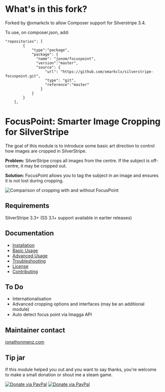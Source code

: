 # What's in this fork?

Forked by @xmarkclx to allow Composer support for Silverstripe 3.4.

To use, on composer.json, add:

```
"repositories": [
	    {
	        "type":"package",
	        "package": {
	          "name": "jonom/focuspoint",
	          "version":"master",
	          "source": {
	              "url": "https://github.com/xmarkclx/silverstripe-focuspoint.git",
	              "type": "git",
	              "reference":"master"
	            }
	        }
	    }
	],
```

# FocusPoint: Smarter Image Cropping for SilverStripe

The goal of this module is to introduce some basic art direction to control how images are cropped in SilverStripe.

**Problem:** SilverStripe crops all images from the centre. If the subject is off-centre, it may be cropped out.

**Solution:** FocusPoint allows you to tag the subject in an image and ensures it is not lost during cropping.

![Comparison of cropping with and without FocusPoint](screenshots/comparison.jpg)

## Requirements

SilverStripe 3.3+ (SS 3.1+ support available in earlier releases)

## Documentation

* [Installation](docs/en/installation.md)
* [Basic Usage](docs/en/basic-usage.md)
* [Advanced Usage](docs/en/advanced-usage.md)
* [Troubleshooting](docs/en/troubleshooting.md)
* [License](license.md)
* [Contributing](contributing.md)

## To Do

 * Internationalisation
 * Advanced cropping options and interfaces (may be an additional module)
 * Auto detect focus point via Imagga API

## Maintainer contact

[jonathonmenz.com](http://jonathonmenz.com)

## Tip jar

If this module helped you out and you want to say thanks, you're welcome to make a small donation or shout me a steam game.

[![Donate via PayPal](http://jonathonmenz.com/static/github/donate_paypal.png)](https://www.paypal.com/cgi-bin/webscr?cmd=_s-xclick&hosted_button_id=Z5HEZREZSKA6A)
[![Donate via PayPal](http://jonathonmenz.com/static/github/donate_steam.png)](https://steamcommunity.com/profiles/76561198039777765/wishlist)
